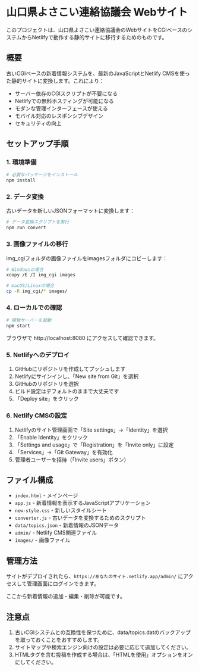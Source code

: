 # 山口県よさこい連絡協議会 Webサイト

このプロジェクトは、山口県よさこい連絡協議会のWebサイトをCGIベースのシステムからNetlifyで動作する静的サイトに移行するためのものです。

## 概要

古いCGIベースの新着情報システムを、最新のJavaScriptとNetlify CMSを使った静的サイトに変換します。これにより：

- サーバー依存のCGIスクリプトが不要になる
- Netlifyでの無料ホスティングが可能になる
- モダンな管理インターフェースが使える
- モバイル対応のレスポンシブデザイン
- セキュリティの向上

## セットアップ手順

### 1. 環境準備

```bash
# 必要なパッケージをインストール
npm install
```

### 2. データ変換

古いデータを新しいJSONフォーマットに変換します：

```bash
# データ変換スクリプトを実行
npm run convert
```

### 3. 画像ファイルの移行

img_cgiフォルダの画像ファイルをimagesフォルダにコピーします：

```bash
# Windowsの場合
xcopy /E /I img_cgi images

# macOS/Linuxの場合
cp -R img_cgi/* images/
```

### 4. ローカルでの確認

```bash
# 開発サーバーを起動
npm start
```

ブラウザで http://localhost:8080 にアクセスして確認できます。

### 5. Netlifyへのデプロイ

1. GitHubにリポジトリを作成してプッシュします
2. Netlifyにサインインし、「New site from Git」を選択
3. GitHubのリポジトリを選択
4. ビルド設定はデフォルトのままで大丈夫です
5. 「Deploy site」をクリック

### 6. Netlify CMSの設定

1. Netlifyのサイト管理画面で「Site settings」→「Identity」を選択
2. 「Enable Identity」をクリック
3. 「Settings and usage」で「Registration」を「Invite only」に設定
4. 「Services」→「Git Gateway」を有効化
5. 管理者ユーザーを招待（「Invite users」ボタン）

## ファイル構成

- `index.html` - メインページ
- `app.js` - 新着情報を表示するJavaScriptアプリケーション
- `new-style.css` - 新しいスタイルシート
- `converter.js` - 古いデータを変換するためのスクリプト
- `data/topics.json` - 新着情報のJSONデータ
- `admin/` - Netlify CMS関連ファイル
- `images/` - 画像ファイル

## 管理方法

サイトがデプロイされたら、`https://あなたのサイト.netlify.app/admin/` にアクセスして管理画面にログインできます。

ここから新着情報の追加・編集・削除が可能です。

## 注意点

1. 古いCGIシステムとの互換性を保つために、data/topics.datのバックアップを取っておくことをおすすめします。
2. サイトマップや検索エンジン向けの設定は必要に応じて追加してください。
3. HTMLタグを含む投稿を作成する場合は、「HTMLを使用」オプションをオンにしてください。
